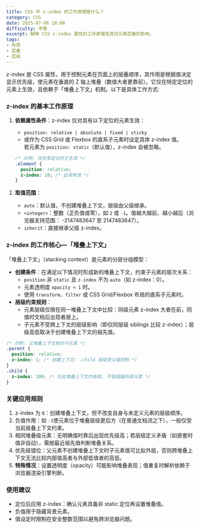 ```yaml
---
title: CSS 中 z-index 的工作原理是什么？
category: CSS
date: 2025-07-06 18:08
difficulty: 中等
excerpt: 解释 CSS z-index 属性的工作原理及其对元素层叠的影响。
tags:
- 布局
- 层叠
- 层级
---
```

z-index 是 CSS 属性，用于控制元素在页面上的层叠顺序，其作用是根据值决定显示优先级，使元素在垂直的 Z 轴上堆叠（数值大者更靠前）。它仅在特定定位的元素上生效，且依赖于「堆叠上下文」机制。以下是具体工作方式:  

### z-index 的基本工作原理

1. **依赖属性条件**：z-index 仅对具有以下定位的元素生效：  
   - `position: relative | absolute | fixed | sticky`  
   - 或作为 CSS Grid 或 Flexbox 的直系子元素时设定具体 z-index 值。  
   若元素为 `position: static`（默认值），z-index 会被忽略。  
   ```css
   /* 示例: 仅在有定位时才生效 */
   .element {
     position: relative;
     z-index: 10; /* 此项有效 */
   }
   ```

2. **取值范围**：  
   - `auto`：默认值，不创建堆叠上下文，层级由父级继承。  
   - `<integer>`：整数（正负值或零），如 `2` 或 `-1`。值越大越前、越小越后（浏览器支持范围： -2147483647 至 2147483647）。  
   - `inherit`：直接继承父级 z-index。  

### z-index 的工作核心—「堆叠上下文」

「堆叠上下文」（stacking context）是元素的分层分组模型：  
- **创建条件**：在满足以下情况时形成新的堆叠上下文，约束子元素的层次关系：  
  - `position` 非 `static` 且 `z-index` 不为 `auto`（如 z-index：0）。  
  - 元素透明度 `opacity < 1` 时。  
  - 使用 `transform`、`filter` 或 CSS Grid/Flexbox 布局的直系子元素时。  
- **层级约束规则**：  
  - 元素层级仅限在同一堆叠上下文中比较：同级元素 z-index 大者在前，同值时文档后出现者居上。  
  - 子元素不受跨上下文的层级影响（即仅同层级 siblings 比较 z-index）；层级高低取决于创建堆叠上下文的祖先值。  
```css
/* 示例: 父堆叠上下文制约子元素 */
.parent {
  position: relative;
  z-index: 1; /* 创建上下文; .child 层级受父级控制 */
}
.child {
  z-index: 100; /* 在此堆叠上下文内有效, 不能超越外层元素 */
}
```

### 关键应用规则

1. z-index 为 `0`：创建堆叠上下文，但不改变自身与未定义元素的层级顺序。  
2. 负值作用：如 `-1`使元素位于堆叠层级更后方（在普通文档流之下），一般仅受当前层叠上下文约束。  
3. 相同堆叠级元素：无明确值时靠后出现优先级高；若层级定义矛盾（如嵌套时值非自动），需按最近祖先值判断堆叠关系。  
4. 优先级错位：父元素不创建堆叠上下文时子元素值可比拟外层，否则跨堆叠上下文无法比较内部值高者与外部低值者的高低。  
5. **特殊情况**：设置透明度（opacity）可能影响堆叠表现；值重复时解析依赖于浏览器渲染引擎判断。  

### 使用建议

- 定位后应用 z-index：确认元素具备非 static 定位再设置堆叠值。  
- 负值用于隐藏背景元素。  
- 值设定时限制在安全整数范围以避免跨浏览器问题。  

